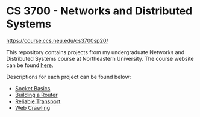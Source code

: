 # CS 3700 - Networks and Distributed Systems

https://course.ccs.neu.edu/cs3700sp20/

This repository contains projects from my undergraduate Networks and Distributed Systems course at Northeastern University.
The course website can be found [here](https://course.ccs.neu.edu/cs3700sp20/).

Descriptions for each project can be found below:
- [Socket Basics](https://course.ccs.neu.edu/cs3700sp20/projects/project1.html)
- [Building a Router](https://course.ccs.neu.edu/cs3700sp20/projects/project2.html)
- [Reliable Transport](https://course.ccs.neu.edu/cs3700sp20/projects/project3.html)
- [Web Crawling](https://course.ccs.neu.edu/cs3700sp20/projects/project4.html)
